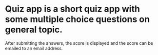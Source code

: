 # Quiz app is a short quiz app with some multiple choice questions on general topic.
After submitting the answers, the score is displayed and the score can be emailed to an email address.
